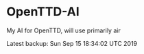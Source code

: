 # OpenTTD-AI
My AI for OpenTTD, will use primarily air

Latest backup: Sun Sep 15 18:34:02 UTC 2019
